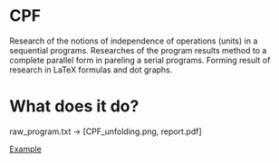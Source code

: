 # CPF
Research of the notions of independence of operations (units) in a sequential programs. 
Researches of the program results method to a complete parallel form in pareling a serial programs. 
Forming result of research in LaTeX formulas and dot graphs.

# What does it do?
raw_program.txt -> [CPF_unfolding.png, report.pdf]

[Example](src/main/resources)
